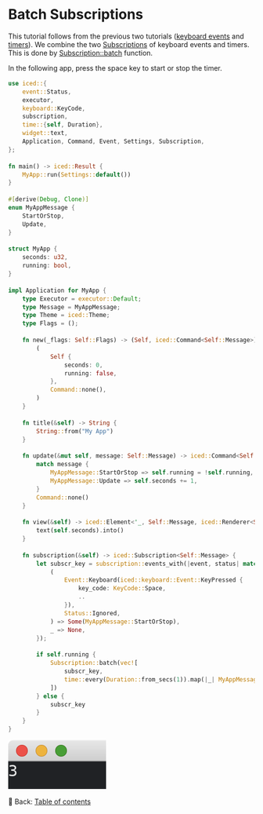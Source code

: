 # Batch Subscriptions

This tutorial follows from the previous two tutorials ([keyboard events](./producing_messages_by_keyboard_events.md) and [timers](./producing_messages_by_timers.md)).
We combine the two [Subscriptions](https://docs.iced.rs/iced/subscription/struct.Subscription.html) of keyboard events and timers.
This is done by [Subscription::batch](https://docs.iced.rs/iced/subscription/struct.Subscription.html#method.batch) function.

In the following app, press the space key to start or stop the timer.

```rust
use iced::{
    event::Status,
    executor,
    keyboard::KeyCode,
    subscription,
    time::{self, Duration},
    widget::text,
    Application, Command, Event, Settings, Subscription,
};

fn main() -> iced::Result {
    MyApp::run(Settings::default())
}

#[derive(Debug, Clone)]
enum MyAppMessage {
    StartOrStop,
    Update,
}

struct MyApp {
    seconds: u32,
    running: bool,
}

impl Application for MyApp {
    type Executor = executor::Default;
    type Message = MyAppMessage;
    type Theme = iced::Theme;
    type Flags = ();

    fn new(_flags: Self::Flags) -> (Self, iced::Command<Self::Message>) {
        (
            Self {
                seconds: 0,
                running: false,
            },
            Command::none(),
        )
    }

    fn title(&self) -> String {
        String::from("My App")
    }

    fn update(&mut self, message: Self::Message) -> iced::Command<Self::Message> {
        match message {
            MyAppMessage::StartOrStop => self.running = !self.running,
            MyAppMessage::Update => self.seconds += 1,
        }
        Command::none()
    }

    fn view(&self) -> iced::Element<'_, Self::Message, iced::Renderer<Self::Theme>> {
        text(self.seconds).into()
    }

    fn subscription(&self) -> iced::Subscription<Self::Message> {
        let subscr_key = subscription::events_with(|event, status| match (event, status) {
            (
                Event::Keyboard(iced::keyboard::Event::KeyPressed {
                    key_code: KeyCode::Space,
                    ..
                }),
                Status::Ignored,
            ) => Some(MyAppMessage::StartOrStop),
            _ => None,
        });
        
        if self.running {
            Subscription::batch(vec![
                subscr_key,
                time::every(Duration::from_secs(1)).map(|_| MyAppMessage::Update),
            ])
        } else {
            subscr_key
        }
    }
}
```

![Batch subscriptions](./pic/batch_subscriptions.png)

:blue_book: Back: [Table of contents](./../README.md)
